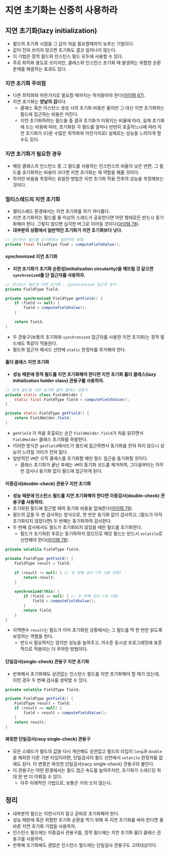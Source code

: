 # 지연 초기화는 신중히 사용하라

## 지연 초기화(lazy initialization)

* 필드의 초기화 시점을 그 값이 처음 필요할때까지 늦추는 기법이다.
* 값이 전혀 쓰이지 않으면 초기화도 결코 일어나지 않는다.
* 이 기법은 정적 필드와 인스턴스 필드 모두에 사용할 수 있다.
* 주로 최적화 용도로 쓰이지만, 클래스와 인스턴스 초기화 때 발생하는 위험한 순환 문제를 해결하는 효과도 있다.

### 지연 초기화 주의점

* 다른 최적화와 마찬가지로 필요할 때까지는 하지말아야 한다([아이템 67](https://github.com/parkhanbeen/study/blob/master/effective-java/9%EC%9E%A5/67.%EC%B5%9C%EC%A0%81%ED%99%94%EB%8A%94%20%EC%8B%A0%EC%A4%91%ED%9E%88%20%ED%95%98%EB%9D%BC.md)).
* 지연 초기화는 **양날의 검**이다.
  * 클래스 혹은 이스턴스 생성 시의 초기화 비용은 줄지만 그 대신 지연 초기화하는 필드에 접근하는 비용은 커진다.
  * 지연 초기화하려는 필드들 중 결국 초기화가 이뤄지는 비율에 따라, 실제 초기화에 드는 비용에 따라, 초기화된 각 필드를 얼마나 빈번히 호출하느냐에 따라
   지연 초기화가 (다른 수많은 최적화와 마찬가지로) 실제로는 성능을 느려지게 할 수도 있다.

### 지연 초기화가 필요한 경우

* 해당 클래스의 인스턴스 중 그 필드를 사용하는 인스턴스의 비율이 낮은 반면, 그 필드를 초기화하는 비용이 크다면 지연 초기화는 제 역할을 해줄 것이다.
* 하지만 비용을 측정하는 유일한 방법은 지연 초기화 적용 전후의 성능을 측정해보는 것이다.

### 멀티스레드의 지연 초기화

* 멀티스레드 환경에서는 지연 초기화를 하기 까다롭다.
* 지연 초기화하는 필드를 둘 이상의 스레드가 공유한다면 어떤 형태로든 반드시 동기화해야 한다. 그렇지 않으면 심각한 버그로 이어질 것이다([아이템 78](https://github.com/parkhanbeen/study/blob/master/effective-java/11%EC%9E%A5/78.%EA%B3%B5%EC%9C%A0%20%EC%A4%91%EC%9D%B8%20%EA%B0%80%EB%B3%80%20%EB%8D%B0%EC%9D%B4%ED%84%B0%EB%8A%94%20%EB%8F%99%EA%B8%B0%ED%99%94%ED%95%B4%20%EC%82%AC%EC%9A%A9%ED%95%98%EB%9D%BC.md)).
* **대부분의 상황에서 일반적인 초기화가 지연 초기화보다 낫다.**

```java
// 인스턴스 필드를 초기화하는 일반적인 방법
private final FiledType fied = computeFieldValue();
```

#### synchronized 지연 초기화

* **지연 초기화가 초기화 순환성(initialization circularity)을 깨뜨릴 것 같으면 `synchronized`를 단 접근자를 사용하자.**

```java
// 인스턴스 필드의 지연 초기화 - synchronized 접근자 방식
private FieldType field;

private synchronized FieldType getField() {
    if (field == null) {
        field = computeFieldValue();
    }
    
    return field;
}
```

* 두 관용구(보통의 초기화와 `synchronized` 접근자를 사용한 지연 초기화)는 정적 필드에도 똑같이 적용된다.
* 필드와 접근자 메서드 선언에 `static` 한정자를 추가해야 한다.

#### 홀더 클래스 지연 초기화

* **성능 때문에 정적 필드를 지연 초기화해야 한다면 지연 초기화 홀더 클래스(lazy initialization holder class) 관용구를 사용하자.**

```java
// 정적 필드용 지연 초기화 홀더 클래스 관용구
private static class FieldHolder {
    static final FieldType field = computeFieldValue();
}

private static FieldType getField() {
    return FieldHolder.field;
}
```

* `getField` 가 처음 호출되는 순간 `FieldHolder.field`가 처음 읽히면서 `FieldHolder` 클래스 초기화를 촉발한다.
* 이러한 방식은 `getField`메서드가 필드에 접근하면서 동기화를 전혀 하지 않으니 성능이 느려질 거리가 전혀 없다.
* 일반적인 `VM`은 오직 클래스를 초기화할 때만 필드 접근을 동기화할 것이다.
  * 클래스 초기화가 끝난 후에는 `VM`이 동기화 코드를 제거하여, 그다음부터는 아무런 검사나 동기화 없이 필드에 접근하게 된다.

#### 이중검사(double-check) 관용구 지연 초기화

* **성능 때문에 인스턴스 필드를 지연 초기화해야 한다면 이중검사(double-check) 관용구를 사용하라.**
* 초기화된 필드에 접근할 때의 동기화 비용을 없애준다([아이템 79](https://github.com/parkhanbeen/study/blob/master/effective-java/11%EC%9E%A5/79.%EA%B3%BC%EB%8F%84%ED%95%9C%20%EB%8F%99%EA%B8%B0%ED%99%94%EB%8A%94%20%ED%94%BC%ED%95%98%EB%9D%BC.md)).
* 필드의 값을 두 번 검사하는 방식으로, 한 번은 동기화 없이 검사하고, (필드가 아직 초기화되지 않았다면) 두 번째는 동기화하여 검사한다.
* 두 번째 검사에서도 필드가 초기화되지 않았을 때만 필드를 초기화한다.
  * 필드가 초기화된 후로는 동기화하지 않으므로 해당 필드는 반드시 `volatile`로 선언해야 한다([아이템 78](https://github.com/parkhanbeen/study/blob/master/effective-java/11%EC%9E%A5/78.%EA%B3%B5%EC%9C%A0%20%EC%A4%91%EC%9D%B8%20%EA%B0%80%EB%B3%80%20%EB%8D%B0%EC%9D%B4%ED%84%B0%EB%8A%94%20%EB%8F%99%EA%B8%B0%ED%99%94%ED%95%B4%20%EC%82%AC%EC%9A%A9%ED%95%98%EB%9D%BC.md)).

```java
private volatile FieldType field;

private FieldType getField() {
    FieldType result = field;
    
    if (result != null) { // 첫 번째 검사 (락 사용 안함)
        return result;
    }
    
    synchronized(this) {
        if (field == null) { // 두 번째 검사 (락 사용)
            field = computeFieldValue();
        }
        return field;
    }
}
```

* 지역변수 `result`는 필드가 이미 초기화된 상황에서는 그 필드를 딱 한 번만 읽도록 보장하는 역할을 한다.
  * 반드시 필요하지는 않지만 성능을 높여주고, 저수준 동시성 프로그래밍에 표준적으로 적용되는 더 우아한 방법이다.

#### 단일검사(single-check) 관용구 지연 초기화

* 반복해서 초기화해도 상관없는 인스턴스 필드를 지연 초기화해야 할 때가 있는데, 이런 경우 두 번째 검사를 생략할 수 있다.

```java
private volatile FieldType field;

private FieldType getField() {
    FieldType result = field;
    if (result == null) {
        field = result = computeFieldValue();
    }
    return result;
}
```

#### 짜릿한 단일검사(racy single-check) 관용구

* 모든 스레드가 필드의 값을 다시 계산해도 상관없고 필드의 타입이 `long`과 `double`을 제외한 다른 기본 타입이라면, 단일검사의 필드 선언에서
 `volatile` 한정자를 없애도 된다. 이 변종은 짜릿한 단일검사(racy single-check) 관용구라 불린다.
* 이 관용구는 어떤 환경에서는 필드 접근 속도를 높여주지만, 초기화가 스레드당 최대 한 번 더 이뤄질 수 있다.
  * 아주 이례적인 기법으로, 보통은 거의 쓰지 않는다.

## 정리

* 대부분의 필드는 지연시키지 말고 곧바로 초기화해야 한다.
* 성능 때문에 혹은 위험한 초기화 순환을 막기 위해 꼭 지연 초기화를 써야 한다면 올바른 지연 초기화 기법을 사용하자.
* 인스턴스 필드에는 이중검사 관용구를, 정적 필드에는 지연 초기화 홀더 클래스 관용구를 사용하자.
* 반복해 초기화해도 괜찮은 인스턴스 필드에는 단일검사 관용구도 고려대상이다.
